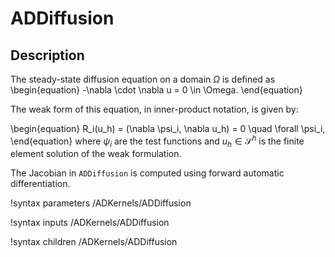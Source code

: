 # ADDiffusion

## Description

The steady-state diffusion equation on a domain $\Omega$ is defined as
\begin{equation}
-\nabla \cdot \nabla u = 0 \in \Omega.
\end{equation}

The weak form of this equation, in inner-product notation, is given by:

\begin{equation}
R_i(u_h) = (\nabla \psi_i, \nabla u_h) = 0 \quad \forall  \psi_i,
\end{equation}
where $\psi_i$ are the test functions and $u_h \in \mathcal{S}^h$ is the finite
element solution of the weak formulation.

The Jacobian in `ADDiffusion` is computed using forward automatic
differentiation.

!syntax parameters /ADKernels/ADDiffusion<RESIDUAL>

!syntax inputs /ADKernels/ADDiffusion<RESIDUAL>

!syntax children /ADKernels/ADDiffusion<RESIDUAL>
